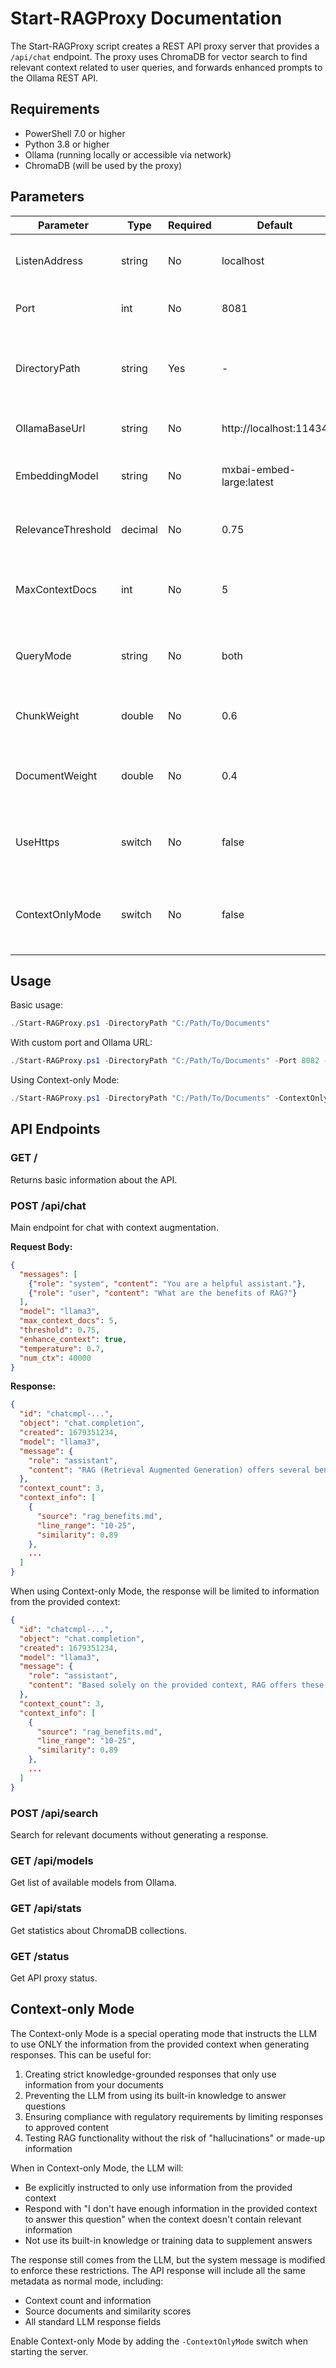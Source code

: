 # Start-RAGProxy Documentation

The Start-RAGProxy script creates a REST API proxy server that provides a `/api/chat` endpoint. The proxy uses ChromaDB for vector search to find relevant context related to user queries, and forwards enhanced prompts to the Ollama REST API.

## Requirements

- PowerShell 7.0 or higher
- Python 3.8 or higher
- Ollama (running locally or accessible via network)
- ChromaDB (will be used by the proxy)

## Parameters

| Parameter | Type | Required | Default | Description |
|-----------|------|----------|---------|-------------|
| ListenAddress | string | No | localhost | The IP address the server should listen on |
| Port | int | No | 8081 | The port the server should listen on |
| DirectoryPath | string | Yes | - | Path to the directory containing the `.ai` folder with vector database |
| OllamaBaseUrl | string | No | http://localhost:11434 | Base URL for the Ollama API |
| EmbeddingModel | string | No | mxbai-embed-large:latest | Model to use for generating embeddings |
| RelevanceThreshold | decimal | No | 0.75 | Minimum similarity score for context |
| MaxContextDocs | int | No | 5 | Maximum number of context documents to include |
| QueryMode | string | No | both | Mode for querying: "chunks", "documents", or "both" |
| ChunkWeight | double | No | 0.6 | Weight for chunk results when using "both" mode |
| DocumentWeight | double | No | 0.4 | Weight for document results when using "both" mode |
| UseHttps | switch | No | false | Use HTTPS instead of HTTP (requires certificate) |
| ContextOnlyMode | switch | No | false | Instruct LLM to use ONLY information from provided context |

## Usage

Basic usage:

```powershell
./Start-RAGProxy.ps1 -DirectoryPath "C:/Path/To/Documents"
```

With custom port and Ollama URL:

```powershell
./Start-RAGProxy.ps1 -DirectoryPath "C:/Path/To/Documents" -Port 8082 -OllamaBaseUrl "http://192.168.1.100:11434"
```

Using Context-only Mode:

```powershell
./Start-RAGProxy.ps1 -DirectoryPath "C:/Path/To/Documents" -ContextOnlyMode
```

## API Endpoints

### GET /

Returns basic information about the API.

### POST /api/chat

Main endpoint for chat with context augmentation.

**Request Body:**

```json
{
  "messages": [
    {"role": "system", "content": "You are a helpful assistant."},
    {"role": "user", "content": "What are the benefits of RAG?"}
  ],
  "model": "llama3",
  "max_context_docs": 5,
  "threshold": 0.75,
  "enhance_context": true,
  "temperature": 0.7,
  "num_ctx": 40000
}
```

**Response:**

```json
{
  "id": "chatcmpl-...",
  "object": "chat.completion",
  "created": 1679351234,
  "model": "llama3",
  "message": {
    "role": "assistant",
    "content": "RAG (Retrieval Augmented Generation) offers several benefits..."
  },
  "context_count": 3,
  "context_info": [
    {
      "source": "rag_benefits.md",
      "line_range": "10-25",
      "similarity": 0.89
    },
    ...
  ]
}
```

When using Context-only Mode, the response will be limited to information from the provided context:

```json
{
  "id": "chatcmpl-...",
  "object": "chat.completion",
  "created": 1679351234,
  "model": "llama3",
  "message": {
    "role": "assistant",
    "content": "Based solely on the provided context, RAG offers these benefits: 1) improved answer accuracy by retrieving relevant information, 2) reduced hallucinations since answers are grounded in retrieved content, 3) knowledge updates without retraining the model..."
  },
  "context_count": 3,
  "context_info": [
    {
      "source": "rag_benefits.md",
      "line_range": "10-25",
      "similarity": 0.89
    },
    ...
  ]
}
```

### POST /api/search

Search for relevant documents without generating a response.

### GET /api/models

Get list of available models from Ollama.

### GET /api/stats

Get statistics about ChromaDB collections.

### GET /status

Get API proxy status.

## Context-only Mode

The Context-only Mode is a special operating mode that instructs the LLM to use ONLY the information from the provided context when generating responses. This can be useful for:

1. Creating strict knowledge-grounded responses that only use information from your documents
2. Preventing the LLM from using its built-in knowledge to answer questions
3. Ensuring compliance with regulatory requirements by limiting responses to approved content
4. Testing RAG functionality without the risk of "hallucinations" or made-up information

When in Context-only Mode, the LLM will:
- Be explicitly instructed to only use information from the provided context
- Respond with "I don't have enough information in the provided context to answer this question" when the context doesn't contain relevant information
- Not use its built-in knowledge or training data to supplement answers

The response still comes from the LLM, but the system message is modified to enforce these restrictions. The API response will include all the same metadata as normal mode, including:
- Context count and information
- Source documents and similarity scores
- All standard LLM response fields

Enable Context-only Mode by adding the `-ContextOnlyMode` switch when starting the server.
